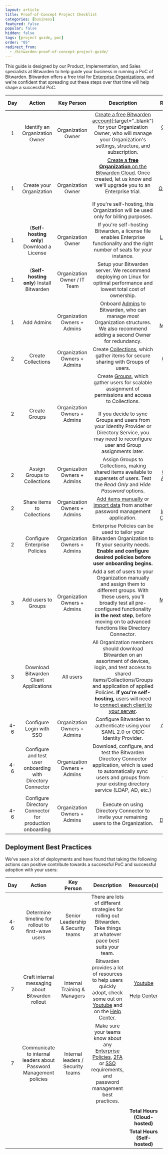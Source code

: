 ```yaml
---
layout: article
title: Proof-of-Concept Project Checklist
categories: [business]
featured: false
popular: false
hidden: false
tags: [project guide, poc]
order: "05"
redirect_from:
  - /bitwarden-proof-of-concept-project-guide/
---
```


This guide is designed by our Product, Implementation, and Sales specialists at Bitwarden to help guide your business in running a PoC of Bitwarden. Bitwarden offers a free trial for [Enterprise Organizations]({{site.baseurl}}/about-organizations/), and we're confident that spreading out these steps over that time will help shape a successful PoC.

|Day|Action|Key Person|Description|Resource(s)|Duration (hrs)|
|:-:|:----:|:--------:|:---------:|:---------:|:------------:|
|1|Identify an Organization Owner|Organization Owner|[Create a free Bitwarden account](https://vault.bitwarden.com/#/register){:target="\_blank"} for your Organization Owner, who will manage your Organization's settings, structure, and subscription.|[Create your Bitwarden Account]({{site.baseurl}}/create-bitwarden-account/)|0.1|
|1|Create your Organization|Organization Owner|[Create a **free Organization** on the Bitwarden Cloud]({{site.baseurl}}/getting-started-organizations/#setup-your-organization). Once created, let us know and we'll upgrade you to an Enterprise trial.<br><br>If you're self-hosting, this Organization will be used only for billing purposes.|[Organizations]({{site.baseurl}}/about-organizations/)|0.1|
|1|(**Self-hosting only**) Download a License|Organization Owner|If you're self-hosting Bitwarden, a license file enables Enterprise functionality and the right number of seats for your instance.|[License Paid Features]({{site.baseurl}}/licensing-on-premise/#organization-license)|0.1|
|1|(**Self-hosting only**) Install Bitwarden|Organization Owner / IT Team|Setup your Bitwarden server. We recommend deploying on Linux for optimal performance and lowest total cost of ownership.|[Install and Deploy]({{site.baseurl}}/install-on-premise/)|2.5|
|1|Add Admins|Organization Owners + Admins|Onboard [Admins]({{site.baseurl}}/user-types-access-control/) to Bitwarden, who can manage *most* Organization structures. We also recommend adding a second Owner for redundancy.|[User Management]({{site.baseurl}}/managing-users/)|0.2|
|2|Create Collections|Organization Owners + Admins|Create [Collections]({{site.baseurl}}/about-collections/), which gather items for secure sharing with Groups of users.|[Collections]({{site.baseurl}}/about-collections/)|0.25|
|2| Create Groups|Organization Owners + Admins|Create [Groups]({{site.baseurl}}/about-groups), which gather users for scalable assignment of permissions and access to Collections.<br><br>If you decide to sync Groups and users from your Identity Provider or Directory Service, you may need to reconfigure user and Group assignments later.|[Groups]({{site.baseurl}}/groups/)|0.25|    
|2|Assign Groups to Collections|Organization Owners + Admins| Assign Groups to Collections, making shared items available to supersets of users. Test the *Read Only* and *Hide Password* options.|[Collections Assignment]({{site.baseurl}}/about-groups/#edit-collections-assignments)|.5|
|2|Share items to Collections|Organization Owners + Admins|[Add items manually]({{site.baseurl}}/sharing/#create-an-organization-item) or [import data]({{site.baseurl}}/import-to-org/) from another password management application.|[Sharing]({{site.baseurl}}/sharing)<br><br>[Import to an Organization]({{site.baseurl}}/import-to-org/)|0.25|
|2|Configure Enterprise Policies|Organization Owners + Admins|Enterprise Policies can be used to tailor your Bitwarden Organization to fit your security needs. **Enable and configure desired policies before user onboarding begins.**|[Enterprise Policies]({{site.baseurl}}/policies/)|0.1|
|3|Add users to Groups|Organization Owners + Admins|Add a set of users to your Organization manually and assign them to different groups. With these users, you'll broadly test all pre-configured functionality **in the next step**, before moving on to advanced functions like Directory Connector.|[User Management]({{site.baseurl}}/managing-users/)<br><br>[Groups]({{site.baseurl}}/about-groups/)|0.5|
|3|Download Bitwarden Client Applications|All users|All Organization members should download Bitwarden on an assortment of devices, login, and test access to shared items/Collections/Groups and application of applied Policies. **If you're self-hosting,** users will need to [connect each client to your server]({{site.baseurl}}/change-client-environment).|[Download Bitwarden](https://get.bitwarden.com/)|0.5|
|4-6|Configure Login with SSO|Organization Owners + Admins|Configure Bitwarden to authenticate using your SAML 2.0 or OIDC Identity Provider.|[About Login with SSO]({{site.baseurl}}/about-sso/)|1.5|
|4-6|Configure and test user onboarding with Directory Connector|Organization Owners + Admins|Download, configure, and test the Bitwarden Directory Connector application, which is used to automatically sync users and groups from your existing directory service (LDAP, AD, etc.)|[About Directory Connector]({{site.baseurl}}/directory-sync/)|1.5|
|4-6|Configure Directory Connector for production onboarding|Organization Owners + Admins|Execute on using Directory Connector to invite your remaining users to the Organization.|[Directory Connector Desktop App]({{site.baseurl}}/directory-sync-desktop/)|1|

## Deployment Best Practices

We've seen a lot of deployments and have found that taking the following actions can positive contribute towards a successful PoC and successful adoption with your users:

|Day|Action|Key Person|Description|Resource(s)|Duration (hrs)|
|:-:|:----:|:--------:|:---------:|:---------:|:------------:|
|4-6|Determine timeline for rollout to first-wave users|Senior Leadership & Security teams|There are lots of different strategies for rolling out Bitwarden. Take things at whatever pace best suits your team.| | |
|7|Craft internal messaging about Bitwarden rollout|Internal Training & Managers|Bitwarden provides a lot of resources to help users quickly adopt, check some out on [Youtube](http://youtube.com/bitwarden) and on the [Help Center](https://bitwarden.com/help/).|[Youtube](http://youtube.com/bitwarden)<br><br>[Help Center](https://bitwarden.com/help/)||  
|7|Communicate to internal leaders about Password Management policies|Internal leaders / Security teams|Make sure your teams know about any [Enterprise Policies]({{site.baseurl}}/policies), [2FA]({{site.baseurl}}/setup-two-step-login-duo/) or [SSO]({{site.baseurl}}/about-sso/) requirements, and password management best practices.| | |
| | | | | | |
| | | | |**Total Hours (Cloud-hosted)**|**7.35**|
| | | | |**Total Hours (Self-hosted)**|**9.85**|
